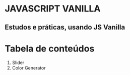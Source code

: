 # JAVASCRIPT VANILLA

## Estudos e práticas, usando JS Vanilla

# Tabela de conteúdos

1. Slider
2. Color Generator
